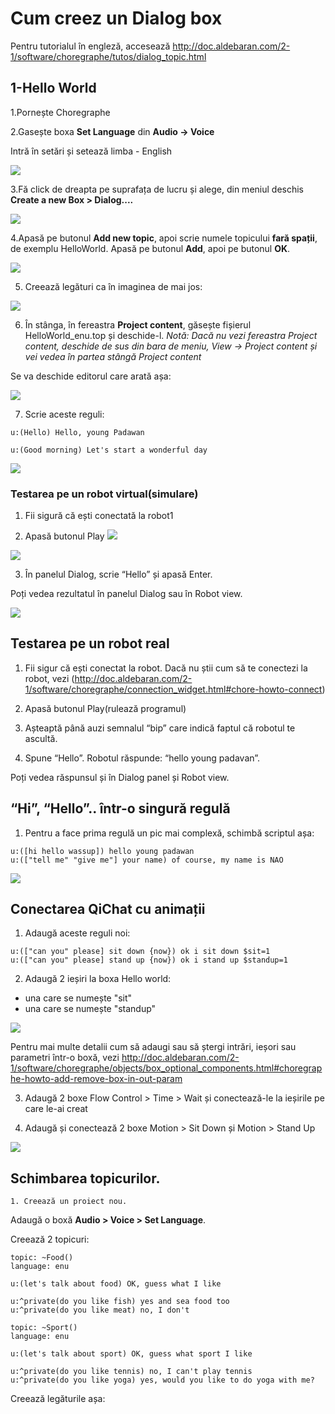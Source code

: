 # Cum creez un Dialog box 
Pentru tutorialul în engleză, accesează
http://doc.aldebaran.com/2-1/software/choregraphe/tutos/dialog_topic.html

## 1-Hello World

1.Pornește Choregraphe

2.Gasește boxa **Set Language** din **Audio -> Voice**

Intră în setări și setează limba - English

![](http://doc.aldebaran.com/2-1/_images/helloworld_cho_dlg_00.png)


3.Fă click de dreapta pe suprafața de lucru și alege, din meniul deschis **Create a new Box > Dialog....** 

![](http://doc.aldebaran.com/2-1/_images/helloworld_cho_dlg_01.png)

4.Apasă pe butonul **Add new topic**, apoi scrie numele topicului **fară spații**, de exemplu HelloWorld.
Apasă pe butonul **Add**, apoi pe butonul **OK**.

![](http://doc.aldebaran.com/2-1/_images/helloworld_cho_dlg_02.png)

5. Creează legături ca în imaginea de mai jos:

![](http://doc.aldebaran.com/2-1/_images/helloworld_cho_dlg_05.png)

6. În stânga, în fereastra **Project content**, găsește fișierul HelloWorld_enu.top și deschide-l.
*Notă: Dacă nu vezi fereastra Project content, deschide de sus din bara de meniu, View -> Project content și vei vedea în partea stângă Project content*

Se va deschide editorul care arată așa:

![](http://doc.aldebaran.com/2-1/_images/helloworld_cho_dlg_06.png)

7. Scrie aceste reguli:
```
u:(Hello) Hello, young Padawan

u:(Good morning) Let's start a wonderful day
```

![](http://doc.aldebaran.com/2-1/_images/helloworld_cho_dlg_07.png)


### Testarea pe un robot virtual(simulare)
1. Fii sigură că ești conectată la robot1

2. Apasă butonul Play ![](http://doc.aldebaran.com/2-1/_images/beginning_play_button.png)

![](http://doc.aldebaran.com/2-1/_images/dialog_tuto2.png)

3. 	În panelul Dialog, scrie “Hello” și apasă Enter.

Poți vedea rezultatul în panelul Dialog sau în Robot view.


![](http://doc.aldebaran.com/2-1/_images/dialog_tuto3.png)


## Testarea pe un robot real
	
1. Fii sigur că ești conectat la robot.
Dacă nu știi cum să te conectezi la robot, vezi (http://doc.aldebaran.com/2-1/software/choregraphe/connection_widget.html#chore-howto-connect)

2. Apasă butonul Play(rulează programul)

3. Așteaptă până auzi semnalul “bip” care indică faptul că robotul te ascultă.

4. Spune “Hello”.
Robotul răspunde: “hello young padavan”.

Poți vedea răspunsul și în Dialog panel și Robot view.




## “Hi”, “Hello”.. într-o singură regulă
1. Pentru a face prima regulă un pic mai complexă, schimbă scriptul așa:
```
u:([hi hello wassup]) hello young padawan
u:(["tell me" "give me"] your name) of course, my name is NAO
```

![](http://doc.aldebaran.com/2-1/_images/dialog_tuto4.png)


## Conectarea QiChat cu animații
1. Adaugă aceste reguli noi:
```
u:(["can you" please] sit down {now}) ok i sit down $sit=1
u:(["can you" please] stand up {now}) ok i stand up $standup=1
```

2. Adaugă 2 ieșiri la boxa Hello world:
- una care se numește "sit"
- una care se numește "standup"

![](http://doc.aldebaran.com/2-1/_images/dialog_tuto5.png)

Pentru mai multe detalii cum să adaugi sau să ștergi intrări, ieșori sau parametri într-o boxă, vezi http://doc.aldebaran.com/2-1/software/choregraphe/objects/box_optional_components.html#choregraphe-howto-add-remove-box-in-out-param

3. Adaugă 2 boxe Flow Control > Time > Wait și conectează-le la ieșirile pe care le-ai creat

4. Adaugă și conectează 2 boxe Motion > Sit Down și Motion > Stand Up

![](http://doc.aldebaran.com/2-1/_images/dialog_tuto6.png)

## Schimbarea topicurilor. 

	1. Creează un proiect nou.
Adaugă o boxă **Audio > Voice > Set Language**.

Creează 2 topicuri:
```
topic: ~Food()
language: enu

u:(let's talk about food) OK, guess what I like

u:^private(do you like fish) yes and sea food too
u:^private(do you like meat) no, I don't
```

```
topic: ~Sport()
language: enu

u:(let's talk about sport) OK, guess what sport I like

u:^private(do you like tennis) no, I can't play tennis
u:^private(do you like yoga) yes, would you like to do yoga with me?
```

Creează legăturile așa:
![]()


![]()
![]()
![]()

